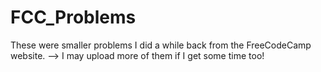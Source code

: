 # FCC_Problems
These were smaller problems I did a while back from the FreeCodeCamp website. --> I may upload more of them if I get some time too!
